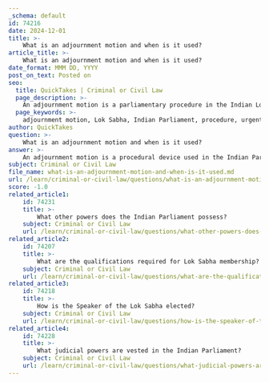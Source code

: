 ```yaml
---
_schema: default
id: 74216
date: 2024-12-01
title: >-
    What is an adjournment motion and when is it used?
article_title: >-
    What is an adjournment motion and when is it used?
date_format: MMM DD, YYYY
post_on_text: Posted on
seo:
  title: QuickTakes | Criminal or Civil Law
  page_description: >-
    An adjournment motion is a parliamentary procedure in the Indian Lok Sabha used to discuss urgent public matters, requiring support from members and a timely submission before 10 am.
  page_keywords: >-
    adjournment motion, Lok Sabha, Indian Parliament, procedure, urgent public matters, parliamentary procedure, government accountability, motion introduction, Speaker of the Lok Sabha, debate, Rajya Sabha, Rule 267, Question Hour, censure
author: QuickTakes
question: >-
    What is an adjournment motion and when is it used?
answer: >-
    An adjournment motion is a procedural device used in the Indian Parliament, specifically in the Lok Sabha, to interrupt the normal business of the House and discuss urgent public matters that require immediate attention. This motion is introduced by a member of the Lok Sabha to draw the attention of the House to a specific matter of urgent public importance.\n\nTo introduce an adjournment motion, the support of at least 50 members is required. The notice for the motion must be submitted before 10 am on the day it is intended to be raised. If the Speaker of the Lok Sabha admits the motion, the regular business of the House is suspended, allowing for a full debate on the issue at hand.\n\nIt is important to note that the adjournment motion is not available in the Rajya Sabha, as the rules governing that House do not provide for such a motion. Instead, members of the Rajya Sabha may use Rule 267 to suspend Question Hour to raise urgent matters. Additionally, while the passage of an adjournment motion does not necessitate the resignation of the government, it is considered a strong censure of the government's actions or policies. \n\nIn summary, the adjournment motion serves as a critical tool for members of the Lok Sabha to address pressing issues and hold the government accountable.
subject: Criminal or Civil Law
file_name: what-is-an-adjournment-motion-and-when-is-it-used.md
url: /learn/criminal-or-civil-law/questions/what-is-an-adjournment-motion-and-when-is-it-used
score: -1.0
related_article1:
    id: 74231
    title: >-
        What other powers does the Indian Parliament possess?
    subject: Criminal or Civil Law
    url: /learn/criminal-or-civil-law/questions/what-other-powers-does-the-indian-parliament-possess
related_article2:
    id: 74207
    title: >-
        What are the qualifications required for Lok Sabha membership?
    subject: Criminal or Civil Law
    url: /learn/criminal-or-civil-law/questions/what-are-the-qualifications-required-for-lok-sabha-membership
related_article3:
    id: 74218
    title: >-
        How is the Speaker of the Lok Sabha elected?
    subject: Criminal or Civil Law
    url: /learn/criminal-or-civil-law/questions/how-is-the-speaker-of-the-lok-sabha-elected
related_article4:
    id: 74228
    title: >-
        What judicial powers are vested in the Indian Parliament?
    subject: Criminal or Civil Law
    url: /learn/criminal-or-civil-law/questions/what-judicial-powers-are-vested-in-the-indian-parliament
---
```


&nbsp;
